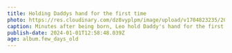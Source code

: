 ```yaml
---
title: Holding Daddys hand for the first time
photo: https://res.cloudinary.com/dz8vyplpm/image/upload/v1704823235/2024-1-1/PXL_20240101_140611720_ni2etg.jpg
caption: Minutes after being born, Leo hold Daddy's hand for the first time.
publish-date: 2024-01-01T12:58:48.039Z
age: album.few_days_old
---
```

